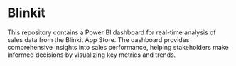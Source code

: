 # Blinkit
This repository contains a Power BI dashboard for real-time analysis of sales data from the Blinkit App Store. The dashboard provides comprehensive insights into sales performance, helping stakeholders make informed decisions by visualizing key metrics and trends.
